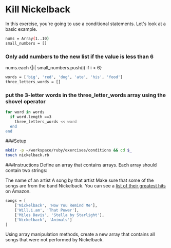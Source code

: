 # Kill Nickelback

In this exercise, you're going to use a conditional statements. Let's look at a basic example.
```bash
nums = Array(1..10)
small_numbers = []
```

### Only add numbers to the new list if the value is less than 6
nums.each {|i| small_numbers.push(i) if i < 6}
```bash
words = ['big', 'red', 'dog', 'ate', 'his', 'food']
three_letters_words = []
```

### put the 3-letter words in the three_letter_words array using the shovel operator
```bash
for word in words
  if word.length ==3
    three_letters_words << word
  end
end
```

###Setup
```bash
mkdir -p ~/workspace/ruby/exercises/conditions && cd $_
touch nickelback.rb
```

###Instructions
Define an array that contains arrays. Each array should contain two strings:

The name of an artist
A song by that artist
Make sure that some of the songs are from the band Nickelback. You can see a [list of their greatest hits](https://www.amazon.com/Best-Nickelback-1/dp/B00FFERTUK/) on Amazon.
```bash
songs = [
    ['Nickelback', 'How You Remind Me'],
    ['Will.i.am', 'That Power'],
    ['Miles Davis', 'Stella by Starlight'],
    ['Nickelback', 'Animals']
]
```
Using array manipulation methods, create a new array that contains all songs that were not performed by Nickelback.
